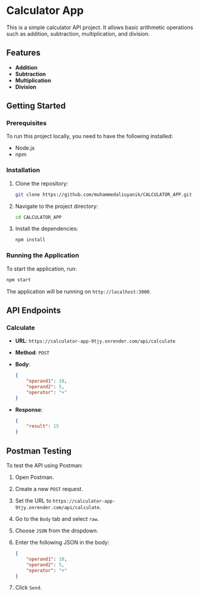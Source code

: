 # Calculator App

This is a simple calculator API project. It allows basic arithmetic operations such as addition, subtraction, multiplication, and division.

## Features

- **Addition**
- **Subtraction**
- **Multiplication**
- **Division**

## Getting Started

### Prerequisites

To run this project locally, you need to have the following installed:

- Node.js
- npm

### Installation

1. Clone the repository:

   ```bash
   git clone https://github.com/muhammedaliuyanik/CALCULATOR_APP.git
   ```

2. Navigate to the project directory:

   ```bash
   cd CALCULATOR_APP
   ```

3. Install the dependencies:

   ```bash
   npm install
   ```

### Running the Application

To start the application, run:

```bash
npm start
```

The application will be running on `http://localhost:3000`.

## API Endpoints

### Calculate

- **URL**: `https://calculator-app-9tjy.onrender.com/api/calculate`
- **Method**: `POST`
- **Body**:
  ```json
  {
      "operand1": 10,
      "operand2": 5,
      "operator": "+"
  }
  ```

- **Response**:
  ```json
  {
      "result": 15
  }
  ```

## Postman Testing

To test the API using Postman:

1. Open Postman.
2. Create a new `POST` request.
3. Set the URL to `https://calculator-app-9tjy.onrender.com/api/calculate`.
4. Go to the `Body` tab and select `raw`.
5. Choose `JSON` from the dropdown.
6. Enter the following JSON in the body:

   ```json
   {
       "operand1": 10,
       "operand2": 5,
       "operator": "+"
   }
   ```

7. Click `Send`.
